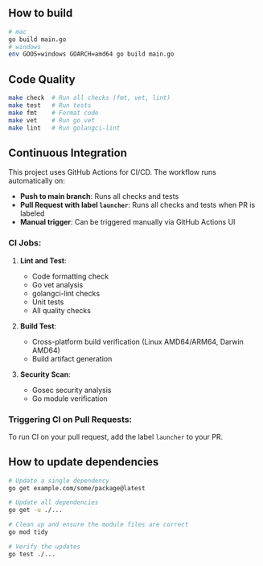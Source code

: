 ## How to build
```bash
# mac
go build main.go
# windows
env GOOS=windows GOARCH=amd64 go build main.go
```

## Code Quality
```bash
make check  # Run all checks (fmt, vet, lint)
make test   # Run tests
make fmt    # Format code
make vet    # Run go vet
make lint   # Run golangci-lint
```

## Continuous Integration

This project uses GitHub Actions for CI/CD. The workflow runs automatically on:

- **Push to main branch**: Runs all checks and tests
- **Pull Request with label `launcher`**: Runs all checks and tests when PR is labeled
- **Manual trigger**: Can be triggered manually via GitHub Actions UI

### CI Jobs:

1. **Lint and Test**: 
   - Code formatting check
   - Go vet analysis
   - golangci-lint checks
   - Unit tests
   - All quality checks

2. **Build Test**: 
   - Cross-platform build verification (Linux AMD64/ARM64, Darwin AMD64)
   - Build artifact generation

3. **Security Scan**: 
   - Gosec security analysis
   - Go module verification

### Triggering CI on Pull Requests:

To run CI on your pull request, add the label `launcher` to your PR.

## How to update dependencies

```bash
# Update a single dependency
go get example.com/some/package@latest

# Update all dependencies
go get -u ./...

# Clean up and ensure the module files are correct
go mod tidy

# Verify the updates
go test ./...

```
